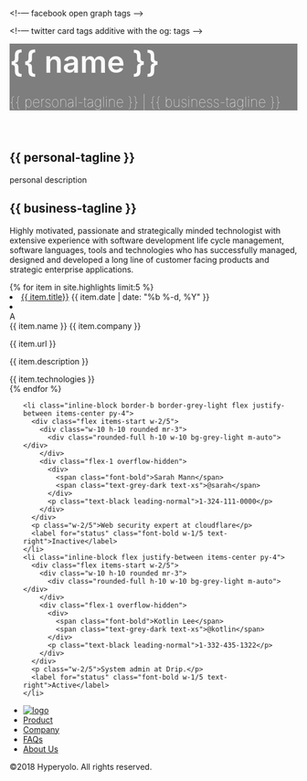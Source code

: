 <html lang="en">
<head>
  <!-— compatability tags -->
  <meta charset="UTF-8">
  <meta name="viewport" content="width=device-width, initial-scale=1.0">
  <meta http-equiv="X-UA-Compatible" content="ie=edge">

  <!-— facebook open graph tags -->
  <meta property="og:title" content="{{ name }}" />
  <meta property="og:description" content="{{ personal-tagline }}" />
  <meta property="og:image" content="https://jeffwindsor.github.io/resources/avatar.png" />
  <meta property="og:url" content="https://jeffwindsor.github.io/" />
  <meta property="og:type" content="website" />

  <!-— twitter card tags additive with the og: tags -->
  <meta name="twitter:title" value="{{ name }}" />
  <meta name="twitter:description" value="{{ personal-tagline }}" />
  <meta name="twitter:image" content="https://jeffwindsor.github.io/resources/avatar.png" />
  <meta name="twitter:url" value="https://www.jeffwindsor.github.io/" />
  <meta name="twitter:card" content="summary_large_image">
  <meta name="twitter:domain" value="github.io" />

  <!-- fonts -->
  <link href=https://fonts.googleapis.com/css?family=Muli:300,400,600,700,800,900 rel="stylesheet">
  <link href="https://fonts.googleapis.com/css?family=Reem+Kufi|Roboto:300" rel="stylesheet">
  <!-- <link rel="stylesheet" href=https://use.fontawesome.com/releases/v5.0.13/css/all.css integrity=sha384-DNOHZ68U8hZfKXOrtjWvjxusGo9WQnrNx2sqG0tfsghAvtVlRW3tvkXWZh58N9jp
    crossorigin="anonymous"> -->
  <link rel="stylesheet" href="https://use.fontawesome.com/releases/v5.3.1/css/all.css"
    integrity="sha384-mzrmE5qonljUremFsqc01SB46JvROS7bZs3IO2EmfFsd15uHvIt+Y8vEf7N7fWAU" crossorigin="anonymous">
  
  <!-- stylesheets -->
  <link rel="stylesheet" type="text/css" href="./css/stitches.css">
  <!-- page styles -->
  <style>
    #landing-section{
      background: linear-gradient( rgba(0, 0, 0, 0.5), rgba(0, 0, 0, 0.5) ), url('./resources/trees2k2k.jpg') no-repeat center;
      color: #FAFAFA;
    }
    .intro {
      font-size: 3.75em;
      font-weight: 600;
    }
    .tagline {
      font-size: 1.5rem;
      margin: 1.5rem 0;
      font-weight: 100;
    }
  </style>

  <title>Jeff Windsor</title>
</head>

<body>
  
  <section 
    class="font-sans h-screen w-full bg-cover text-center flex flex-col items-center justify-center" 
    id="landing-section">
    <div class="intro">{{ name }}</div>
		<div class="tagline">{{ personal-tagline }} | {{ business-tagline }}</div>
  </section>
  <div class="icons-social">
    <a target="_blank" alt="github" href="https://github.com/jeffwindsor?tab=repositories"><i class="fab fa-github"></i></a>
    <a target="_blank" alt="stackoverflow" href="https://stackoverflow.com/story/jeffwindsor"><i class="fab fa-stack-overflow"></i></a>
    <a target="_blank" alt="linkedin" href="https://www.linkedin.com/in/jeffwindsor"><i class="fab fa-linkedin-in"></i></a>
    <a target="_blank" alt="twitter" href="https://twitter.com/jeffwindsor"><i class="fab fa-twitter"></i></a>
    <!-- <a target="_blank" alt="facebook" href="https://facebook.com/jeffwindsor1"><i class="fab fa-facebook-f"></i></a> -->
    <a target="_blank" alt="hackerrank" href="https://www.hackerrank.com/jeff_windsor"><i class="fab fa-hackerrank"></i></a>
    <br/>
    <a target="_blank" alt="resume-elegant" href="./resume/resume-elegant.html"><i class="far fa-address-card"></i></a>
    <!-- <a target="_blank" alt="resume-spartan" href="./resume/resume-spartan.html"><i class="fas fa-address-card"></i></a> -->
    <a target="_blank" alt="resume-stackoverflow" href="./resume/resume-stackoverflow.html"><i class="far fa-address-card"></i></a>
	</div>

  <section class="font-sans container m-auto flex flex-col py-8 max-w-xl text-center px-6">
    <h1 class="my-8 max-w-full m-auto text-3xl md:text-4xl lg:text-5xl font-medium">
      {{ personal-tagline }}
    </h1>
    <p class="mt-1 lg:mt-4 max-w-lg m-auto leading-loose mb-6 text-left">
      personal description
    </p>
    <h1 class="my-8 max-w-full m-auto text-3xl md:text-4xl lg:text-5xl font-medium">
      {{ business-tagline }}
    </h1>
    <p class="max-w-lg m-auto leading-loose mb-6 text-left">
      Highly motivated, passionate and strategically minded technologist with extensive experience with software development life cycle management, software languages, tools and technologies who has successfully managed, designed and developed a long line of customer facing products and strategic enterprise applications.
    </p>
  </section>
  
  <ul class="font-sans list-reset container m-auto text-grey-darkest"></ul>
  {% for item in site.highlights limit:5 %}
    <li><a href="{{ item.url }}">{{ item.title}}</a>
    <span class="postDate">{{ item.date | date: "%b %-d, %Y" }}</span>
    </li>
    <li class="inline-block border-b border-grey-light flex justify-between items-center py-4">
      <div class="flex items-start w-2/5">
        <div class="w-10 h-10 rounded mr-3">
          <div class="rounded-full h-10 w-10 bg-grey-light m-auto">A</div>
        </div>
        <div class="flex-1 overflow-hidden">
          <div>
            <span class="font-bold">{{ item.name }}</span>
            <span class="text-grey-dark text-xs">{{ item.company }}</span>
          </div>
          <p class="text-black leading-normal">{{ item.url }}</p>
        </div>
      </div>
      <p class="w-2/5">{{ item.description }}</p>
      <label for="status" class="font-bold w-1/5 text-right">{{ item.technologies }}</label>
    </li>
  {% endfor %}
  </ul>

  <ul class="font-sans list-reset container m-auto text-grey-darkest">

    <li class="inline-block border-b border-grey-light flex justify-between items-center py-4">
      <div class="flex items-start w-2/5">
        <div class="w-10 h-10 rounded mr-3">
          <div class="rounded-full h-10 w-10 bg-grey-light m-auto"></div>
        </div>
        <div class="flex-1 overflow-hidden">
          <div>
            <span class="font-bold">Sarah Mann</span>
            <span class="text-grey-dark text-xs">@sarah</span>
          </div>
          <p class="text-black leading-normal">1-324-111-0000</p>
        </div>
      </div>
      <p class="w-2/5">Web security expert at cloudflare</p>
      <label for="status" class="font-bold w-1/5 text-right">Inactive</label>
    </li>
    <li class="inline-block flex justify-between items-center py-4">
      <div class="flex items-start w-2/5">
        <div class="w-10 h-10 rounded mr-3">
          <div class="rounded-full h-10 w-10 bg-grey-light m-auto"></div>
        </div>
        <div class="flex-1 overflow-hidden">
          <div>
            <span class="font-bold">Kotlin Lee</span>
            <span class="text-grey-dark text-xs">@kotlin</span>
          </div>
          <p class="text-black leading-normal">1-332-435-1322</p>
        </div>
      </div>
      <p class="w-2/5">System admin at Drip.</p>
      <label for="status" class="font-bold w-1/5 text-right">Active</label>
    </li>
  </ul>


  <footer class="font-sans bg-black text-white py-8 px-4">
    <div class="mx-auto max-w-xl overflow-hidden flex justify-between items-center">
      <ul class="text-sm text-grey-dark list-reset flex items-center">
        <li> <a href="/" class="block mr-4 w-32">
            <img src="https://stitches-cdn.hyperyolo.com/logo-white.png" class="" alt="logo">
          </a></li>
        <li><a href="#" class="inline-block py-2 px-3 text-grey hover:text-grey-light no-underline">Product</a></li>
        <li><a href="#" class="inline-block py-2 px-3 text-grey hover:text-grey-light no-underline">Company</a></li>
        <li><a href="#" class="inline-block py-2 px-3 text-grey hover:text-grey-light no-underline">FAQs</a></li>
        <li><a href="#" class="inline-block py-2 px-3 text-grey hover:text-grey-light no-underline">About Us</a></li>
      </ul>
      <p class="inline-block py-2 px-3 text-grey-darker text-xs"> ©2018 Hyperyolo. All rights reserved.</p>
    </div>
  </footer>
</body>

</html>